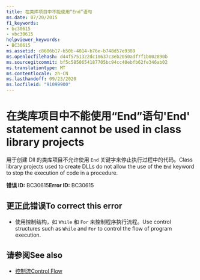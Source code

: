 ```yaml
---
title: 在类库项目中不能使用“End”语句
ms.date: 07/20/2015
f1_keywords:
- bc30615
- vbc30615
helpviewer_keywords:
- BC30615
ms.assetid: c8606b17-b50b-4014-b76e-b748d57e9389
ms.openlocfilehash: d44f5751322dc18637c3eb2050adf7f1b002890b
ms.sourcegitcommit: bf5c5850654187705bc94cc40ebfb62fe346ab02
ms.translationtype: MT
ms.contentlocale: zh-CN
ms.lasthandoff: 09/23/2020
ms.locfileid: "91099900"
---
```

# <a name="end-statement-cannot-be-used-in-class-library-projects"></a><span data-ttu-id="4586d-102">在类库项目中不能使用“End”语句</span><span class="sxs-lookup"><span data-stu-id="4586d-102">'End' statement cannot be used in class library projects</span></span>

<span data-ttu-id="4586d-103">用于创建 Dll 的类库项目不允许使用 `End` 关键字来停止执行过程中的代码。</span><span class="sxs-lookup"><span data-stu-id="4586d-103">Class library projects used to create DLLs do not allow the use of the `End` keyword to stop the execution of code in a procedure.</span></span>  
  
 <span data-ttu-id="4586d-104">**错误 ID:** BC30615</span><span class="sxs-lookup"><span data-stu-id="4586d-104">**Error ID:** BC30615</span></span>  
  
## <a name="to-correct-this-error"></a><span data-ttu-id="4586d-105">更正此错误</span><span class="sxs-lookup"><span data-stu-id="4586d-105">To correct this error</span></span>  
  
- <span data-ttu-id="4586d-106">使用控制结构，如 `While` 和 `For` 来控制程序执行流程。</span><span class="sxs-lookup"><span data-stu-id="4586d-106">Use control structures such as `While` and `For` to control the flow of program execution.</span></span>  
  
## <a name="see-also"></a><span data-ttu-id="4586d-107">请参阅</span><span class="sxs-lookup"><span data-stu-id="4586d-107">See also</span></span>

- [<span data-ttu-id="4586d-108">控制流</span><span class="sxs-lookup"><span data-stu-id="4586d-108">Control Flow</span></span>](../programming-guide/language-features/control-flow/index.md)
